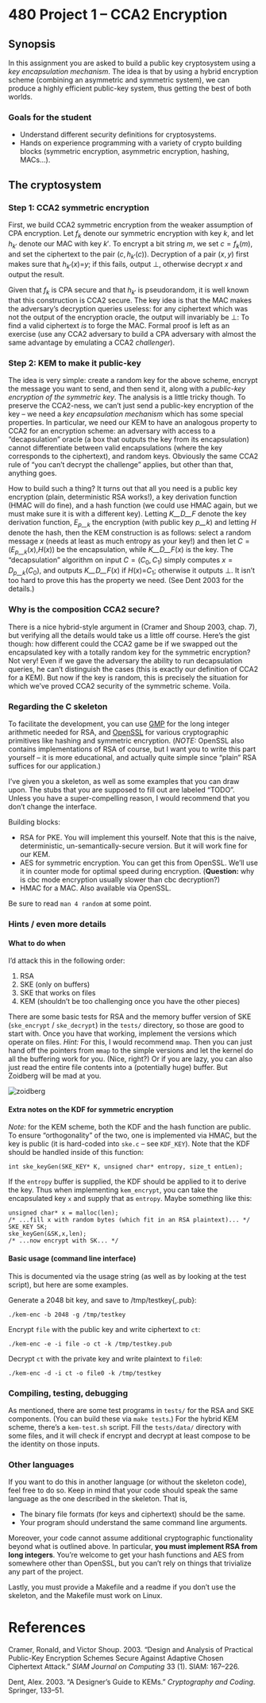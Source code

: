# 480 Project 1 – CCA2 Encryption

## Synopsis

In this assignment you are asked to build a public key cryptosystem using a _key encapsulation mechanism_. The idea is that by using a hybrid encryption scheme (combining an asymmetric and symmetric system), we can produce a highly efficient public-key system, thus getting the best of both worlds.

### Goals for the student

*   Understand different security definitions for cryptosystems.
*   Hands on experience programming with a variety of crypto building blocks (symmetric encryption, asymmetric encryption, hashing, MACs…).

## The cryptosystem

### Step 1: CCA2 symmetric encryption

First, we build CCA2 symmetric encryption from the weaker assumption of CPA encryption. Let <span class="math inline">_f_<sub>_k_</sub></span> denote our symmetric encryption with key <span class="math inline">_k_</span>, and let <span class="math inline">_h_<sub>_k_′</sub></span> denote our MAC with key <span class="math inline">_k_′</span>. To encrypt a bit string <span class="math inline">_m_</span>, we set <span class="math inline">_c_ = _f_<sub>_k_</sub>(_m_)</span>, and set the ciphertext to the pair <span class="math inline">(_c_, _h_<sub>_k_′</sub>(_c_))</span>. Decryption of a pair <span class="math inline">(_x_, _y_)</span> first makes sure that <span class="math inline">_h_<sub>_k_′</sub>(_x_)=_y_</span>; if this fails, output <span class="math inline">⊥</span>, otherwise decrypt <span class="math inline">_x_</span> and output the result.

Given that <span class="math inline">_f_<sub>_k_</sub></span> is CPA secure and that <span class="math inline">_h_<sub>_k_′</sub></span> is pseudorandom, it is well known that this construction is CCA2 secure. The key idea is that the MAC makes the adversary’s decryption queries useless: for any ciphertext which was not the output of the encryption oracle, the output will invariably be <span class="math inline">⊥</span>: To find a valid ciphertext _is_ to forge the MAC. Formal proof is left as an exercise (use any CCA2 adversary to build a CPA adversary with almost the same advantage by emulating a CCA2 _challenger_).

### Step 2: KEM to make it public-key

The idea is very simple: create a random key for the above scheme, encrypt the message you want to send, and then send it, along with a _public-key encryption of the symmetric key_. The analysis is a little tricky though. To preserve the CCA2-ness, we can’t just send a public-key encryption of the key – we need a _key encapsulation mechanism_ which has some special properties. In particular, we need our KEM to have an analogous property to CCA2 for an encryption scheme: an adversary with access to a “decapsulation” oracle (a box that outputs the key from its encapsulation) cannot differentiate between valid encapsulations (where the key corresponds to the ciphertext), and random keys. Obviously the same CCA2 rule of “you can’t decrypt the challenge” applies, but other than that, anything goes.

How to build such a thing? It turns out that all you need is a public key encryption (plain, deterministic RSA works!), a key derivation function (HMAC will do fine), and a hash function (we could use HMAC again, but we must make sure it is with a different key). Letting <span class="math inline">_K__D__F_</span> denote the key derivation function, <span class="math inline">_E_<sub>_p__k_</sub></span> the encryption (with public key <span class="math inline">_p__k_</span>) and letting <span class="math inline">_H_</span> denote the hash, then the KEM construction is as follows: select a random message <span class="math inline">_x_</span> (needs at least as much entropy as your key!) and then let <span class="math inline">_C_ = (_E_<sub>_p__k_</sub>(_x_),_H_(_x_))</span> be the encapsulation, while <span class="math inline">_K__D__F_(_x_)</span> is the key. The “decapsulation” algorithm on input <span class="math inline">_C_ = (_C_<sub>0</sub>, _C_<sub>1</sub>)</span> simply computes <span class="math inline">_x_ = _D_<sub>_p__k_</sub>(_C_<sub>0</sub>)</span>, and outputs <span class="math inline">_K__D__F_(_x_)</span> if <span class="math inline">_H_(_x_)=_C_<sub>1</sub></span>; otherwise it outputs <span class="math inline">⊥</span>. It isn’t too hard to prove this has the property we need. <span class="citation">(See Dent 2003 for the details.)</span>

### Why is the composition CCA2 secure?

There is a nice hybrid-style argument in <span class="citation">(Cramer and Shoup 2003, chap. 7)</span>, but verifying all the details would take us a little off course. Here’s the gist though: how different could the CCA2 game be if we swapped out the encapsulated key with a totally random key for the symmetric encryption? Not very! Even if we gave the adversary the ability to run decapsulation queries, he can’t distinguish the cases (this is exactly our definition of CCA2 for a KEM). But now if the key is random, this is precisely the situation for which we’ve proved CCA2 security of the symmetric scheme. Voila.


### Regarding the C skeleton

To facilitate the development, you can use [GMP](http://gmplib.org/) for the long integer arithmetic needed for RSA, and [OpenSSL](http://www.openssl.org/) for various cryptographic primitives like hashing and symmetric encryption. (_NOTE:_ OpenSSL also contains implementations of RSA of course, but I want you to write this part yourself – it is more educational, and actually quite simple since “plain” RSA suffices for our application.)

I’ve given you a skeleton, as well as some examples that you can draw upon. The stubs that you are supposed to fill out are labeled “TODO”. Unless you have a super-compelling reason, I would recommend that you don’t change the interface.

Building blocks:

*   RSA for PKE. You will implement this yourself. Note that this is the naive, deterministic, un-semantically-secure version. But it will work fine for our KEM.
*   AES for symmetric encryption. You can get this from OpenSSL. We’ll use it in counter mode for optimal speed during encryption. (**Question:** why is cbc mode encryption usually slower than cbc decryption?)
*   HMAC for a MAC. Also available via OpenSSL.

Be sure to read `man 4 random` at some point.

### Hints / even more details

#### What to do when

I’d attack this in the following order:

1.  RSA
2.  SKE (only on buffers)
3.  SKE that works on files
4.  KEM (shouldn’t be too challenging once you have the other pieces)

There are some basic tests for RSA and the memory buffer version of SKE (`ske_encrypt` / `ske_decrypt`) in the `tests/` directory, so those are good to start with. Once you have that working, implement the versions which operate on files. _Hint:_ For this, I would recommend `mmap`. Then you can just hand off the pointers from `mmap` to the simple versions and let the kernel do all the buffering work for you. (Nice, right?) Or if you are lazy, you can also just read the entire file contents into a (potentially huge) buffer. But Zoidberg will be mad at you.

![zoidberg](https://github.com/LinfinityLab/computer-security-project/blob/master/bad-code.jpg)  

#### Extra notes on the KDF for symmetric encryption

_Note:_ for the KEM scheme, both the KDF and the hash function are public. To ensure “orthogonality” of the two, one is implemented via HMAC, but the key is public (it is hard-coded into `ske.c` – see `KDF_KEY`). Note that the KDF should be handled inside of this function:

<div class="sourceCode">

    int ske_keyGen(SKE_KEY* K, unsigned char* entropy, size_t entLen);

</div>

If the `entropy` buffer is supplied, the KDF should be applied to it to derive the key. Thus when implementing `kem_encrypt`, you can take the encapsulated key `x` and supply that as `entropy`. Maybe something like this:

<div class="sourceCode">

    unsigned char* x = malloc(len);
    /* ...fill x with random bytes (which fit in an RSA plaintext)... */
    SKE_KEY SK;
    ske_keyGen(&SK,x,len);
    /* ...now encrypt with SK... */

</div>

#### Basic usage (command line interface)

This is documented via the usage string (as well as by looking at the test script), but here are some examples.

Generate a 2048 bit key, and save to /tmp/testkey{,.pub}:

<div class="sourceCode">

    ./kem-enc -b 2048 -g /tmp/testkey

</div>

Encrypt `file` with the public key and write ciphertext to `ct`:

<div class="sourceCode">

    ./kem-enc -e -i file -o ct -k /tmp/testkey.pub

</div>

Decrypt `ct` with the private key and write plaintext to `file0`:

<div class="sourceCode">

    ./kem-enc -d -i ct -o file0 -k /tmp/testkey

</div>

### Compiling, testing, debugging

As mentioned, there are some test programs in `tests/` for the RSA and SKE components. (You can build these via `make tests`.) For the hybrid KEM scheme, there’s a `kem-test.sh` script. Fill the `tests/data/` directory with some files, and it will check if encrypt and decrypt at least compose to be the identity on those inputs.

### Other languages

If you want to do this in another language (or without the skeleton code), feel free to do so. Keep in mind that your code should speak the same language as the one described in the skeleton. That is,

*   The binary file formats (for keys and ciphertext) should be the same.
*   Your program should understand the same command line arguments.

Moreover, your code cannot assume additional cryptographic functionality beyond what is outlined above. In particular, **you must implement RSA from long integers**. You’re welcome to get your hash functions and AES from somewhere other than OpenSSL, but you can’t rely on things that trivialize any part of the project.

Lastly, you must provide a Makefile and a readme if you don’t use the skeleton, and the Makefile must work on Linux.

# References

<div id="refs" class="references">

<div id="ref-CS2003">

Cramer, Ronald, and Victor Shoup. 2003\. “Design and Analysis of Practical Public-Key Encryption Schemes Secure Against Adaptive Chosen Ciphertext Attack.” _SIAM Journal on Computing_ 33 (1). SIAM: 167–226.

</div>

<div id="ref-dent2003">

Dent, Alex. 2003\. “A Designer’s Guide to KEMs.” _Cryptography and Coding_. Springer, 133–51.

</div>

</div>
